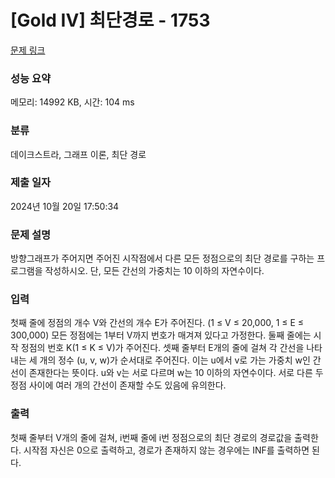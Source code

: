 # [Gold IV] 최단경로 - 1753 

[문제 링크](https://www.acmicpc.net/problem/1753) 

### 성능 요약

메모리: 14992 KB, 시간: 104 ms

### 분류

데이크스트라, 그래프 이론, 최단 경로

### 제출 일자

2024년 10월 20일 17:50:34

### 문제 설명

<p>방향그래프가 주어지면 주어진 시작점에서 다른 모든 정점으로의 최단 경로를 구하는 프로그램을 작성하시오. 단, 모든 간선의 가중치는 10 이하의 자연수이다.</p>

### 입력 

 <p>첫째 줄에 정점의 개수 V와 간선의 개수 E가 주어진다. (1 ≤ V ≤ 20,000, 1 ≤ E ≤ 300,000) 모든 정점에는 1부터 V까지 번호가 매겨져 있다고 가정한다. 둘째 줄에는 시작 정점의 번호 K(1 ≤ K ≤ V)가 주어진다. 셋째 줄부터 E개의 줄에 걸쳐 각 간선을 나타내는 세 개의 정수 (u, v, w)가 순서대로 주어진다. 이는 u에서 v로 가는 가중치 w인 간선이 존재한다는 뜻이다. u와 v는 서로 다르며 w는 10 이하의 자연수이다. 서로 다른 두 정점 사이에 여러 개의 간선이 존재할 수도 있음에 유의한다.</p>

### 출력 

 <p>첫째 줄부터 V개의 줄에 걸쳐, i번째 줄에 i번 정점으로의 최단 경로의 경로값을 출력한다. 시작점 자신은 0으로 출력하고, 경로가 존재하지 않는 경우에는 INF를 출력하면 된다.</p>

